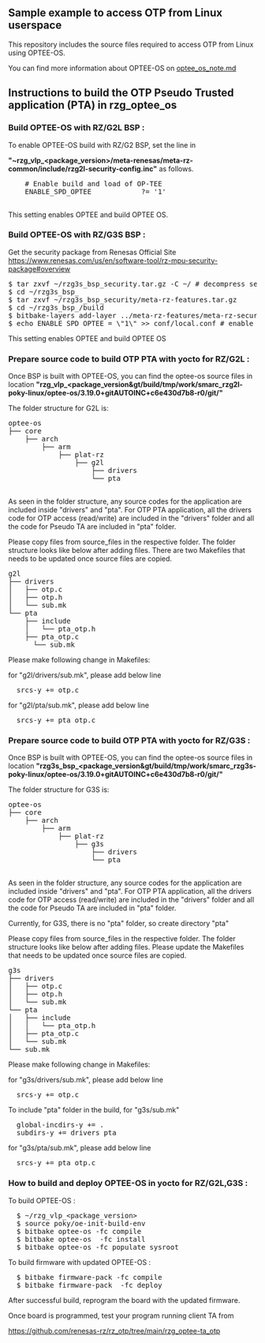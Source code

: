 ## Sample example to access OTP from Linux userspace
This repository includes the source files required to access OTP from Linux using OPTEE-OS. 

You can find more information about OPTEE-OS on [optee_os_note.md](OPTEE-OS-Note)
## Instructions to build the OTP Pseudo Trusted application (PTA) in rzg_optee_os

### Build OPTEE-OS with RZ/G2L BSP :
To enable OPTEE-OS build with RZ/G2 BSP, set the line in

 **"~rzg_vlp_\<package_version\>/meta-renesas/meta-rz-common/include/rzg2l-security-config.inc"** as follows.
  <pre>
    # Enable build and load of OP-TEE
    ENABLE_SPD_OPTEE            ?= '1'
  </pre>
This setting enables OPTEE and build OPTEE OS.

### Build OPTEE-OS with RZ/G3S BSP :
Get the security package from Renesas Official Site https://www.renesas.com/us/en/software-tool/rz-mpu-security-package#overview
<pre>
$ tar zxvf ~/rzg3s_bsp_security.tar.gz -C ~/ # decompress security package
$ cd ~/rzg3s_bsp_<package version>
$ tar zxvf ~/rzg3s_bsp_security/meta-rz-features.tar.gz
$ cd ~/rzg3s_bsp_<package version>/build
$ bitbake-layers add-layer ../meta-rz-features/meta-rz-security # add security layer
$ echo ENABLE_SPD_OPTEE = \"1\" >> conf/local.conf # enable OPTEE
</pre>
This setting enables OPTEE and build OPTEE OS

### Prepare source code to build OTP PTA with yocto for RZ/G2L :
Once BSP is built with OPTEE-OS, you can find the optee-os source files in location **"rzg_vlp_&lt;package_version&gt/build/tmp/work/smarc_rzg2l-poky-linux/optee-os/3.19.0+gitAUTOINC+c6e430d7b8-r0/git/"**

The folder structure for G2L is:
<pre>
optee-os
├── core
    ├── arch
        ├── arm
            ├── plat-rz
                ├── g2l
                    ├── drivers
                    └── pta

</pre>

As seen in the folder structure, any source codes for the application are included inside "drivers" and "pta".
For OTP PTA application, all the drivers code for OTP access (read/write) are included in the "drivers" folder and
all the code for Pseudo TA  are included in "pta" folder. 

Please copy files from source_files in the respective folder. The folder structure looks like below after adding files.
There are two Makefiles that needs to be updated once source files are copied.
<pre>
g2l
├── drivers
│   ├── otp.c
│   ├── otp.h
│   └── sub.mk            
└── pta
    ├── include
    │   └── pta_otp.h
    ├── pta_otp.c
	  └── sub.mk
</pre>

Please make following change in Makefiles:

for "g2l/drivers/sub.mk", please add below line
<pre>
  srcs-y += otp.c
</pre>
for "g2l/pta/sub.mk", please add below line
<pre>
  srcs-y += pta_otp.c
</pre>

### Prepare source code to build OTP PTA with yocto for RZ/G3S :
Once BSP is built with OPTEE-OS, you can find the optee-os source files in location **"rzg3s_bsp_&lt;package_version&gt/build/tmp/work/smarc_rzg3s-poky-linux/optee-os/3.19.0+gitAUTOINC+c6e430d7b8-r0/git/"**

The folder structure for G3S is:
<pre>
optee-os
├── core
    ├── arch
        ├── arm
            ├── plat-rz
                ├── g3s
                    ├── drivers
                    └── pta

</pre>

As seen in the folder structure, any source codes for the application are included inside "drivers" and "pta".
For OTP PTA application, all the drivers code for OTP access (read/write) are included in the "drivers" folder and
all the code for Pseudo TA  are included in "pta" folder. 

Currently, for G3S, there is no "pta" folder, so create directory "pta"

Please copy files from source_files in the respective folder. The folder structure looks like below after adding files.
Please update the Makefiles that needs to be updated once source files are copied.
<pre>
g3s
├── drivers
│   ├── otp.c
│   ├── otp.h
│   └── sub.mk            
└── pta
│   ├── include
│   │   └── pta_otp.h
│   ├── pta_otp.c
│	└── sub.mk
└── sub.mk
</pre>

Please make following change in Makefiles:

for "g3s/drivers/sub.mk", please add below line
<pre>
  srcs-y += otp.c
</pre>
To include "pta" folder in the build, for "g3s/sub.mk"
<pre>
  global-incdirs-y += .
  subdirs-y += drivers pta
</pre>
for "g3s/pta/sub.mk", please add below line
<pre>
  srcs-y += pta_otp.c
</pre>

### How to build and deploy OPTEE-OS in yocto for RZ/G2L,G3S :

To build OPTEE-OS :

<pre>
  $ ~/rzg_vlp_&lt;package_version&gt
  $ source poky/oe-init-build-env 
  $ bitbake optee-os -fc compile
  $ bitbake optee-os  -fc install
  $ bitbake optee-os -fc populate_sysroot
</pre>

To build firmware with updated OPTEE-OS :

<pre>
  $ bitbake firmware-pack -fc compile
  $ bitbake firmware-pack  -fc deploy
</pre>

After successful build, reprogram the board with the updated firmware. 

Once board is programmed, test your program running client TA from

https://github.com/renesas-rz/rz_otp/tree/main/rzg_optee-ta_otp

